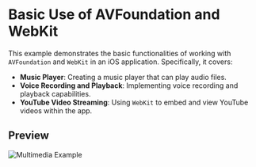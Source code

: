 # Basic Use of AVFoundation and WebKit

This example demonstrates the basic functionalities of working with `AVFoundation` and `WebKit` in an iOS application. Specifically, it covers:

- **Music Player**: Creating a music player that can play audio files.
- **Voice Recording and Playback**: Implementing voice recording and playback capabilities.
- **YouTube Video Streaming**: Using `WebKit` to embed and view YouTube videos within the app.

## Preview

![Multimedia Example](https://github.com/anzmax/multimedia-example/blob/main/1.gif)
